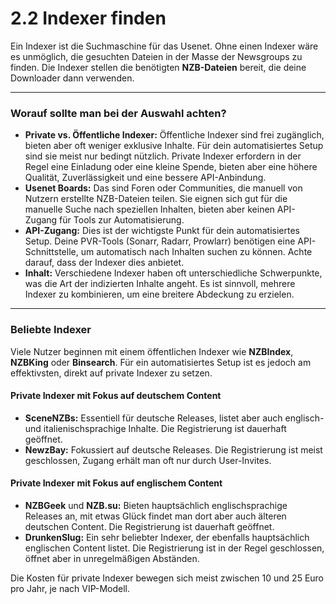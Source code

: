 # 2.2 Indexer finden

Ein Indexer ist die Suchmaschine für das Usenet. Ohne einen Indexer wäre es unmöglich, die gesuchten Dateien in der Masse der Newsgroups zu finden. Die Indexer stellen die benötigten **NZB-Dateien** bereit, die deine Downloader dann verwenden.

---

### Worauf sollte man bei der Auswahl achten?

* **Private vs. Öffentliche Indexer:** Öffentliche Indexer sind frei zugänglich, bieten aber oft weniger exklusive Inhalte. Für dein automatisiertes Setup sind sie meist nur bedingt nützlich. Private Indexer erfordern in der Regel eine Einladung oder eine kleine Spende, bieten aber eine höhere Qualität, Zuverlässigkeit und eine bessere API-Anbindung.
* **Usenet Boards:** Das sind Foren oder Communities, die manuell von Nutzern erstellte NZB-Dateien teilen. Sie eignen sich gut für die manuelle Suche nach speziellen Inhalten, bieten aber keinen API-Zugang für Tools zur Automatisierung.
* **API-Zugang:** Dies ist der wichtigste Punkt für dein automatisiertes Setup. Deine PVR-Tools (Sonarr, Radarr, Prowlarr) benötigen eine API-Schnittstelle, um automatisch nach Inhalten suchen zu können. Achte darauf, dass der Indexer dies anbietet.
* **Inhalt:** Verschiedene Indexer haben oft unterschiedliche Schwerpunkte, was die Art der indizierten Inhalte angeht. Es ist sinnvoll, mehrere Indexer zu kombinieren, um eine breitere Abdeckung zu erzielen.

---

### Beliebte Indexer

Viele Nutzer beginnen mit einem öffentlichen Indexer wie **NZBIndex**, **NZBKing** oder **Binsearch**. Für ein automatisiertes Setup ist es jedoch am effektivsten, direkt auf private Indexer zu setzen.

#### Private Indexer mit Fokus auf deutschem Content

* **SceneNZBs:** Essentiell für deutsche Releases, listet aber auch englisch- und italienischsprachige Inhalte. Die Registrierung ist dauerhaft geöffnet.
* **NewzBay:** Fokussiert auf deutsche Releases. Die Registrierung ist meist geschlossen, Zugang erhält man oft nur durch User-Invites.

#### Private Indexer mit Fokus auf englischem Content

* **NZBGeek** und **NZB.su:** Bieten hauptsächlich englischsprachige Releases an, mit etwas Glück findet man dort aber auch älteren deutschen Content. Die Registrierung ist dauerhaft geöffnet.
* **DrunkenSlug:** Ein sehr beliebter Indexer, der ebenfalls hauptsächlich englischen Content listet. Die Registrierung ist in der Regel geschlossen, öffnet aber in unregelmäßigen Abständen.

Die Kosten für private Indexer bewegen sich meist zwischen 10 und 25 Euro pro Jahr, je nach VIP-Modell.

